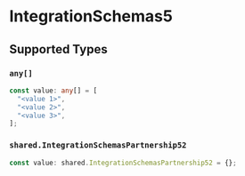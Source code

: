 # IntegrationSchemas5


## Supported Types

### `any[]`

```typescript
const value: any[] = [
  "<value 1>",
  "<value 2>",
  "<value 3>",
];
```

### `shared.IntegrationSchemasPartnership52`

```typescript
const value: shared.IntegrationSchemasPartnership52 = {};
```

